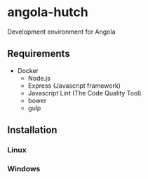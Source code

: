 # angola-hutch
Development environment for Angola

## Requirements
+ Docker
  + Node.js
  + Express (Javascript framework)
  + Javascript Lint (The Code Quality Tool)
  + bower
  + gulp

## Installation
### Linux

### Windows

